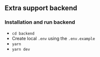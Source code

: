 ## Extra support backend

### Installation and run backend
- `cd backend`
- Create local `.env` using the `.env.example`
- `yarn`
- `yarn dev`
